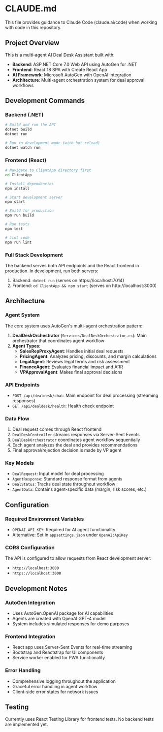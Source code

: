 # CLAUDE.md

This file provides guidance to Claude Code (claude.ai/code) when working with code in this repository.

## Project Overview

This is a multi-agent AI Deal Desk Assistant built with:
- **Backend**: ASP.NET Core 7.0 Web API using AutoGen for .NET
- **Frontend**: React 18 SPA with Create React App
- **AI Framework**: Microsoft AutoGen with OpenAI integration
- **Architecture**: Multi-agent orchestration system for deal approval workflows

## Development Commands

### Backend (.NET)
```bash
# Build and run the API
dotnet build
dotnet run

# Run in development mode (with hot reload)
dotnet watch run
```

### Frontend (React)
```bash
# Navigate to ClientApp directory first
cd ClientApp

# Install dependencies
npm install

# Start development server
npm start

# Build for production
npm run build

# Run tests
npm test

# Lint code
npm run lint
```

### Full Stack Development
The backend serves both API endpoints and the React frontend in production. In development, run both servers:
1. Backend: `dotnet run` (serves on https://localhost:7014)
2. Frontend: `cd ClientApp && npm start` (serves on http://localhost:3000)

## Architecture

### Agent System
The core system uses AutoGen's multi-agent orchestration pattern:

1. **DealDeskOrchestrator** (`Services/DealDeskOrchestrator.cs`): Main orchestrator that coordinates agent workflow
2. **Agent Types**:
   - **SalesRepProxyAgent**: Handles initial deal requests
   - **PricingAgent**: Analyzes pricing, discounts, and margin calculations
   - **LegalAgent**: Reviews legal terms and risk assessment
   - **FinanceAgent**: Evaluates financial impact and ARR
   - **VPApprovalAgent**: Makes final approval decisions

### API Endpoints
- `POST /api/dealdesk/chat`: Main endpoint for deal processing (streaming responses)
- `GET /api/dealdesk/health`: Health check endpoint

### Data Flow
1. Deal request comes through React frontend
2. `DealDeskController` streams responses via Server-Sent Events
3. `DealDeskOrchestrator` coordinates agent workflow sequentially
4. Each agent analyzes the deal and provides recommendations
5. Final approval/rejection decision is made by VP agent

### Key Models
- `DealRequest`: Input model for deal processing
- `AgentResponse`: Standard response format from agents
- `DealStatus`: Tracks deal state throughout workflow
- `AgentData`: Contains agent-specific data (margin, risk scores, etc.)

## Configuration

### Required Environment Variables
- `OPENAI_API_KEY`: Required for AI agent functionality
- Alternative: Set in `appsettings.json` under `OpenAI:ApiKey`

### CORS Configuration
The API is configured to allow requests from React development server:
- `http://localhost:3000`
- `https://localhost:3000`

## Development Notes

### AutoGen Integration
- Uses AutoGen.OpenAI package for AI capabilities
- Agents are created with OpenAI GPT-4 model
- System includes simulated responses for demo purposes

### Frontend Integration
- React app uses Server-Sent Events for real-time streaming
- Bootstrap and Reactstrap for UI components
- Service worker enabled for PWA functionality

### Error Handling
- Comprehensive logging throughout the application
- Graceful error handling in agent workflow
- Client-side error states for network issues

## Testing
Currently uses React Testing Library for frontend tests. No backend tests are implemented yet.